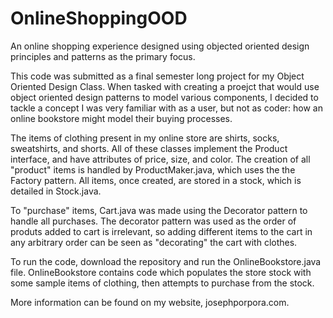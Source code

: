 # OnlineShoppingOOD
An online shopping experience designed using objected oriented design principles and patterns as the primary focus.

This code was submitted as a final semester long project for my Object Oriented Design Class. When tasked with creating a proejct that would use object oriented design patterns to model various components, I decided to tackle a concept I was very familiar with as a user, but not as coder: how an online bookstore might model their buying processes. 

The items of clothing present in my online store are shirts, socks, sweatshirts, and shorts. All of these classes implement the Product interface, and have attributes of price, size, and color. The creation of all "product" items is handled by ProductMaker.java, which uses the the Factory pattern. All items, once created, are stored in a stock, which is detailed in Stock.java.

To "purchase" items, Cart.java was made using the Decorator pattern to handle all purchases. The decorator pattern was used as the order of produts added to cart is irrelevant, so adding different items to the cart in any arbitrary order can be seen as "decorating" the cart with clothes. 


To run the code, download the repository and run the OnlineBookstore.java file. OnlineBookstore contains code which populates the store stock with some sample items of clothing, then attempts to purchase from the stock. 

More information can be found on my website, josephporpora.com.
